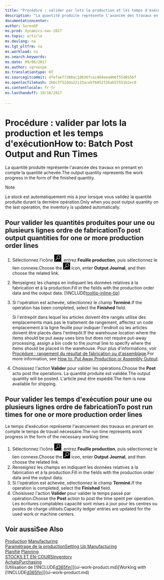 ```yaml
---
title: "Procédure : valider par lots la production et les temps d'exécution"
description: "La quantité produite représente l'avancée des travaux en prenant en compte la quantité achevée."
documentationcenter: 
author: SorenGP
ms.prod: dynamics-nav-2017
ms.topic: article
ms.devlang: na
ms.tgt_pltfrm: na
ms.workload: na
ms.search.keywords: 
ms.date: 09/06/2017
ms.author: sgroespe
ms.translationtype: HT
ms.sourcegitcommit: 4fefaef7380ac10836fcac404eea006f55d8556f
ms.openlocfilehash: 266c3f52dda22133acebf6052326ab57551b2ec0
ms.contentlocale: fr-fr
ms.lasthandoff: 10/16/2017

---
```

# <a name="how-to-batch-post-output-and-run-times"></a><span data-ttu-id="7c009-103">Procédure : valider par lots la production et les temps d'exécution</span><span class="sxs-lookup"><span data-stu-id="7c009-103">How to: Batch Post Output and Run Times</span></span>
<span data-ttu-id="7c009-104">La quantité produite représente l'avancée des travaux en prenant en compte la quantité achevée.</span><span class="sxs-lookup"><span data-stu-id="7c009-104">The output quantity represents the work progress in the form of the finished quantity.</span></span>  

> [!NOTE]
> <span data-ttu-id="7c009-105">Le stock est automatiquement mis à jour lorsque vous validez la quantité produite durant la dernière opération.</span><span class="sxs-lookup"><span data-stu-id="7c009-105">Only when you post output quantity on the last operation, the inventory is updated automatically.</span></span>  

## <a name="to-post-output-quantities-for-one-or-more-production-order-lines"></a><span data-ttu-id="7c009-106">Pour valider les quantités produites pour une ou plusieurs lignes ordre de fabrication</span><span class="sxs-lookup"><span data-stu-id="7c009-106">To post output quantities for one or more production order lines</span></span>
1. <span data-ttu-id="7c009-107">Sélectionnez l'icône ![Page ou état pour la recherche](media/ui-search/search_small.png "Page ou état pour la recherche"), entrez **Feuille production**, puis sélectionnez le lien connexe.</span><span class="sxs-lookup"><span data-stu-id="7c009-107">Choose the ![Search for Page or Report](media/ui-search/search_small.png "Search for Page or Report icon") icon, enter **Output Journal**, and then choose the related link.</span></span>  
2. <span data-ttu-id="7c009-108">Renseignez les champs en indiquant les données relatives à la fabrication et à la production.</span><span class="sxs-lookup"><span data-stu-id="7c009-108">Fill in the fields with the production order data and the output data.</span></span> [!INCLUDE[tooltip-inline-tip](includes/tooltip-inline-tip_md.md)]
3. <span data-ttu-id="7c009-109">Si l'opération est achevée, sélectionnez le champ **Terminé**.</span><span class="sxs-lookup"><span data-stu-id="7c009-109">If the operation has been completed, select the **Finished** field.</span></span>  

    <span data-ttu-id="7c009-110">Si l'entrepôt dans lequel les articles doivent être rangés utilise des emplacements mais pas le traitement de rangement,  affectez un code emplacement à la ligne feuille pour indiquer l'endroit où les articles doivent être placés dans l'entrepôt.</span><span class="sxs-lookup"><span data-stu-id="7c009-110">If the warehouse location where the items should be put away uses bins but does not require put-away processing,  assign a bin code to the journal line to specify where the items should be placed in the warehouse.</span></span> <span data-ttu-id="7c009-111">Pour plus d'informations, voir [Procédure : rangement du résultat de fabrication ou d'assemblage](warehouse-how-to-put-away-production-output.md).</span><span class="sxs-lookup"><span data-stu-id="7c009-111">For more information, see [How to: Put Away Production or Assembly Output](warehouse-how-to-put-away-production-output.md).</span></span>  

4. <span data-ttu-id="7c009-112">Choisissez l'action **Valider** pour valider les opérations.</span><span class="sxs-lookup"><span data-stu-id="7c009-112">Choose the **Post** acto post the operations.</span></span> <span data-ttu-id="7c009-113">La quantité produite est validée.</span><span class="sxs-lookup"><span data-stu-id="7c009-113">The output quantity will be posted.</span></span> <span data-ttu-id="7c009-114">L'article peut être expédié.</span><span class="sxs-lookup"><span data-stu-id="7c009-114">The item is now available for shipping.</span></span>  

## <a name="to-post-run-times-for-one-or-more-production-order-lines"></a><span data-ttu-id="7c009-115">Pour valider les temps d'exécution pour une ou plusieurs lignes ordre de fabrication</span><span class="sxs-lookup"><span data-stu-id="7c009-115">To post run times for one or more production order lines</span></span>
<span data-ttu-id="7c009-116">Le temps d'exécution représente l'avancement des travaux en prenant en compte le temps de travail nécessaire.</span><span class="sxs-lookup"><span data-stu-id="7c009-116">The run time represents work progress in the form of the necessary working time.</span></span>    

1.  <span data-ttu-id="7c009-117">Sélectionnez l'icône ![Page ou état pour la recherche](media/ui-search/search_small.png "Page ou état pour la recherche"), entrez **Feuille production**, puis sélectionnez le lien connexe.</span><span class="sxs-lookup"><span data-stu-id="7c009-117">Choose the ![Search for Page or Report](media/ui-search/search_small.png "Search for Page or Report icon") icon, enter **Output Journal**, and then choose the related link.</span></span>  
2. <span data-ttu-id="7c009-118">Renseignez les champs en indiquant les données relatives à la fabrication et à la production.</span><span class="sxs-lookup"><span data-stu-id="7c009-118">Fill in the fields with the production order data and the output data.</span></span>  
3.  <span data-ttu-id="7c009-119">Si l'opération est achevée, sélectionnez le champ **Terminé**.</span><span class="sxs-lookup"><span data-stu-id="7c009-119">If the operation is completed, select the **Finished** field.</span></span>  
4. <span data-ttu-id="7c009-120">Choisissez l'action **Valider** pour valider le temps passé par opération.</span><span class="sxs-lookup"><span data-stu-id="7c009-120">Choose the **Post** action to post the time spent per operation.</span></span> <span data-ttu-id="7c009-121">Les écritures comptables capacité sont mises à jour pour les centres ou postes de charge utilisés.</span><span class="sxs-lookup"><span data-stu-id="7c009-121">Capacity ledger entries are updated for the used work or machine centers.</span></span>

## <a name="see-also"></a><span data-ttu-id="7c009-122">Voir aussi</span><span class="sxs-lookup"><span data-stu-id="7c009-122">See Also</span></span>  
<span data-ttu-id="7c009-123">[Production](production-manage-manufacturing.md)  </span><span class="sxs-lookup"><span data-stu-id="7c009-123">[Manufacturing](production-manage-manufacturing.md)  </span></span>  
[<span data-ttu-id="7c009-124">Paramétrage de la production</span><span class="sxs-lookup"><span data-stu-id="7c009-124">Setting Up Manufacturing</span></span>](production-configure-production-processes.md)  
<span data-ttu-id="7c009-125">[Planifié](production-planning.md)    </span><span class="sxs-lookup"><span data-stu-id="7c009-125">[Planning](production-planning.md)    </span></span>  
[<span data-ttu-id="7c009-126">STOCKS ET EN-COURS</span><span class="sxs-lookup"><span data-stu-id="7c009-126">Inventory</span></span>](inventory-manage-inventory.md)  
[<span data-ttu-id="7c009-127">Achats</span><span class="sxs-lookup"><span data-stu-id="7c009-127">Purchasing</span></span>](purchasing-manage-purchasing.md)  
<span data-ttu-id="7c009-128">[Utilisation de [!INCLUDE[d365fin](includes/d365fin_md.md)]](ui-work-product.md)</span><span class="sxs-lookup"><span data-stu-id="7c009-128">[Working with [!INCLUDE[d365fin](includes/d365fin_md.md)]](ui-work-product.md)</span></span>

